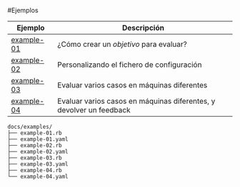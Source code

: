 
#Ejemplos


|Ejemplo  | Descripción |
|-------- |------------ |
|[example-01](example-01.md) | ¿Cómo crear un *objetivo* para evaluar? |
|[example-02](example-02.md) | Personalizando el fichero de configuración |
|[example-03](example-03.md) | Evaluar varios casos en máquinas diferentes |
|[example-04](example-04.md) | Evaluar varios casos en máquinas diferentes, y devolver un feedback |

```
docs/examples/
├── example-01.rb
├── example-01.yaml
├── example-02.rb
├── example-02.yaml
├── example-03.rb
├── example-03.yaml
├── example-04.rb
└── example-04.yaml
```
